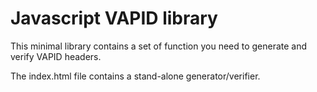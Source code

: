 # Javascript VAPID library

This minimal library contains a set of function you need to generate
and verify VAPID headers.

The index.html file contains a stand-alone generator/verifier.

